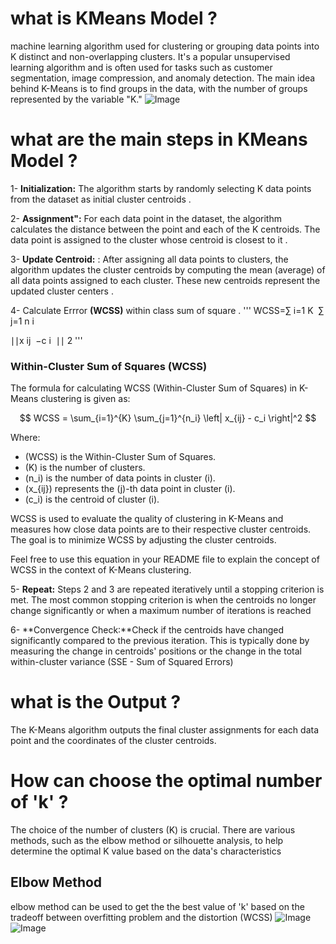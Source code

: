  # what is KMeans Model ?
 
 machine learning algorithm used for clustering or grouping data points into K distinct and non-overlapping clusters. It's a popular unsupervised learning algorithm and is often used for tasks such as customer segmentation, image compression, and anomaly detection. The main idea behind K-Means is to find groups in the data, with the number of groups represented by the variable "K."
![Image](https://geomodeling.njnu.edu.cn/static/modelItem/c777f4e3-533d-480c-809d-f10757a5d5a5.jpg)

# what are the main steps in KMeans Model ?

1- **Initialization:** The algorithm starts by randomly selecting K data points from the dataset as initial cluster centroids .

2- **Assignment":** For each data point in the dataset, the algorithm calculates the distance between the point and each of the K centroids. The data point is assigned to the cluster whose centroid is closest to it .

3- **Update Centroid:** : After assigning all data points to clusters, the algorithm updates the cluster centroids by computing the mean (average) of all data points assigned to each cluster. These new centroids represent the updated cluster centers .

4- Calculate Errror **(WCSS)** within class sum of square .
'''
WCSS=∑ 
i=1
K
​
 ∑ 
j=1
n 
i

 ∣∣x 
ij
​
 −c 
i
​
 ∣∣ 
2
'''

### Within-Cluster Sum of Squares (WCSS)

The formula for calculating WCSS (Within-Cluster Sum of Squares) in K-Means clustering is given as:

$$
WCSS = \sum_{i=1}^{K} \sum_{j=1}^{n_i} \left| x_{ij} - c_i \right|^2
$$

Where:
- \(WCSS\) is the Within-Cluster Sum of Squares.
- \(K\) is the number of clusters.
- \(n_i\) is the number of data points in cluster \(i\).
- \(x_{ij}\) represents the \(j\)-th data point in cluster \(i\).
- \(c_i\) is the centroid of cluster \(i\).

WCSS is used to evaluate the quality of clustering in K-Means and measures how close data points are to their respective cluster centroids. The goal is to minimize WCSS by adjusting the cluster centroids.

Feel free to use this equation in your README file to explain the concept of WCSS in the context of K-Means clustering.



5- **Repeat:** Steps 2 and 3 are repeated iteratively until a stopping criterion is met. The most common stopping criterion is when the centroids no longer change significantly or when a maximum number of iterations is reached

6- **Convergence Check:**Check if the centroids have changed significantly compared to the previous iteration. This is typically done by measuring the change in centroids' positions or the change in the total within-cluster variance (SSE - Sum of Squared Errors)



# what is the Output ?
The K-Means algorithm outputs the final cluster assignments for each data point and the coordinates of the cluster centroids.

# How can choose the optimal number of 'k' ?
The choice of the number of clusters (K) is crucial. There are various methods, such as the elbow method or silhouette analysis, to help determine the optimal K value based on the data's characteristics


## Elbow Method
elbow method can be used to get the the best value of 'k' based on the tradeoff between overfitting problem and the distortion (WCSS)
![Image](https://editor.analyticsvidhya.com/uploads/62725cluster0.PNG)
![Image](https://geomodeling.njnu.edu.cn/static/modelItem/c777f4e3-533d-480c-809d-f10757a5d5a5.jpg)



